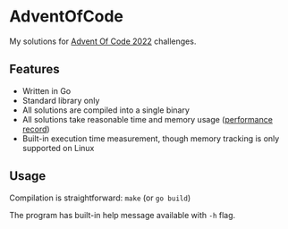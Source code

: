 # AdventOfCode

My solutions for [Advent Of Code 2022](https://adventofcode.com/2022/) challenges.

## Features

- Written in Go
- Standard library only
- All solutions are compiled into a single binary
- All solutions take reasonable time and memory usage ([performance record](records.txt))
- Built-in execution time measurement, though memory tracking is only supported on Linux

## Usage

Compilation is straightforward: `make` (or `go build`)

The program has built-in help message available with `-h` flag.
